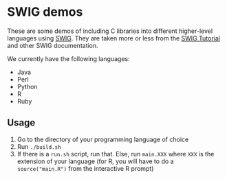 # SWIG demos

These are some demos of including C libraries into different higher-level languages using [SWIG](http://www.swig.org). They are taken more or less from the [SWIG Tutorial](http://www.swig.org/tutorial.html) and other SWIG documentation.

We currently have the following languages:

  * Java
  * Perl
  * Python
  * R
  * Ruby


## Usage

  1. Go to the directory of your programming language of choice
  2. Run `./build.sh`
  3. If there is a `run.sh` script, run that. Else, run `main.XXX` where `XXX` is the extension of your language (for R, you will have to do a `source("main.R")` from the interactive R prompt)
 
